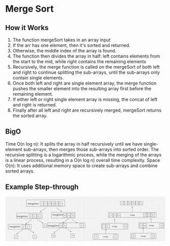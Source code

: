 # Merge Sort

## How it Works

1) The function mergeSort takes in an array input
2) If the arr has one element, then it's sorted and returned.
3) Otherwise, the middle index of the array is found.
4) The function then divides the array in half: left contains elements from the start to the mid, while right contains the remaining elements
5) Recursively, the merge function is called on the mergeSort of both left and right to continue splitting the sub-arrays, until the sub-arrays only contain single elements.
6) Once both left and right are single element array, the merge function pushes the smaller element into the resulting array first before the remaining element.
7) If either left or right single element array is missing, the concat of left and right is returned.
8) Finally after all left and right are recursively merged, mergeSort returns the sorted array.

## BigO

Time O(n log n): It splits the array in half recursively until we have single-element sub-arrays, then merges those sub-arrays into sorted order. The recursive splitting is a logarithmic process, while the merging of the arrays is a linear process, resulting in a O(n log n) overall time complexity.
Space O(n): It uses additional memory space to create sub-arrays and combine sorted arrays.

## Example Step-through

![image](step-through.png)